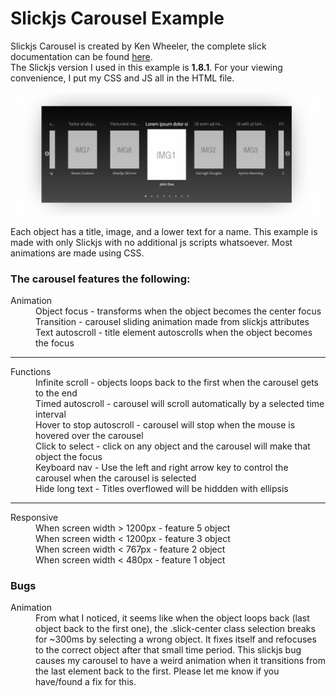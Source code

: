 # Slickjs Carousel Example

Slickjs Carousel is created by Ken Wheeler, the complete slick documentation can be found <a href="http://kenwheeler.github.io/slick/" target="_blank" >here</a>.
<br>
The Slickjs version I used in this example is <strong>1.8.1</strong>.
For your viewing convenience, I put my CSS and JS all in the HTML file.

<img src="https://github.com/Lightinway/Slickjs-Example/blob/master/img/Slick.png" />

Each object has a title, image, and a lower text for a name. This example is made with only Slickjs with no additional js scripts whatsoever. Most animations are made using CSS.
<dl>
  <h3>The carousel features the following:</h3>
  <dt>Animation</dt>
  <dd>Object focus - transforms when the object becomes the center focus</dd>
  <dd>Transition - carousel sliding animation made from slickjs attributes </dd>
  <dd>Text autoscroll - title element autoscrolls when the object becomes the focus</dd>
  <hr>
  <dt>Functions</dt>
  <dd>Infinite scroll - objects loops back to the first when the carousel gets to the end</dd>
  <dd>Timed autoscroll - carousel will scroll automatically by a selected time interval</dd>
  <dd>Hover to stop autoscroll - carousel will stop when the mouse is hovered over the carousel</dd>
  <dd>Click to select - click on any object and the carousel will make that object the focus</dd>
  <dd>Keyboard nav - Use the left and right arrow key to control the carousel when the carousel is selected</dd>
  <dd>Hide long text - Titles overflowed will be hiddden with ellipsis</dd>
  <hr>
  <dt>Responsive</dt>
  <dd>When screen width > 1200px - feature 5 object</dd>
  <dd>When screen width < 1200px - feature 3 object</dd>
  <dd>When screen width < 767px - feature 2 object</dd>
  <dd>When screen width < 480px - feature 1 object</dd>
</dl>

<h3>Bugs</h3>
<dl>
  <dt>Animation</dt>
  <dd>From what I noticed, it seems like when the object loops back (last object back to the first one), the .slick-center class selection breaks for ~300ms by selecting a wrong object. It fixes itself and refocuses to the correct object after that small time period. This slickjs bug causes my carousel to have a weird animation when it transitions from the last element back to the first. Please let me know if you have/found a fix for this.</dd>
</dl>
